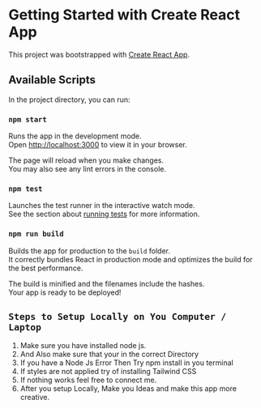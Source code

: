 # Getting Started with Create React App

This project was bootstrapped with [Create React App](https://github.com/facebook/create-react-app).

## Available Scripts

In the project directory, you can run:

### `npm start`

Runs the app in the development mode.\
Open [http://localhost:3000](http://localhost:3000) to view it in your browser.

The page will reload when you make changes.\
You may also see any lint errors in the console.

### `npm test`

Launches the test runner in the interactive watch mode.\
See the section about [running tests](https://facebook.github.io/create-react-app/docs/running-tests) for more information.

### `npm run build`

Builds the app for production to the `build` folder.\
It correctly bundles React in production mode and optimizes the build for the best performance.

The build is minified and the filenames include the hashes.\
Your app is ready to be deployed!


## `Steps to Setup Locally on You Computer / Laptop`
1. Make sure you have installed node js.
2. And Also make sure that your in the correct Directory
3. If you have a Node Js Error Then Try  npm install in you terminal
4. If styles are not applied try of installing Tailwind CSS
5. If nothing works feel free to connect me.
6. After you setup Locally, Make you Ideas and make this app more creative.




